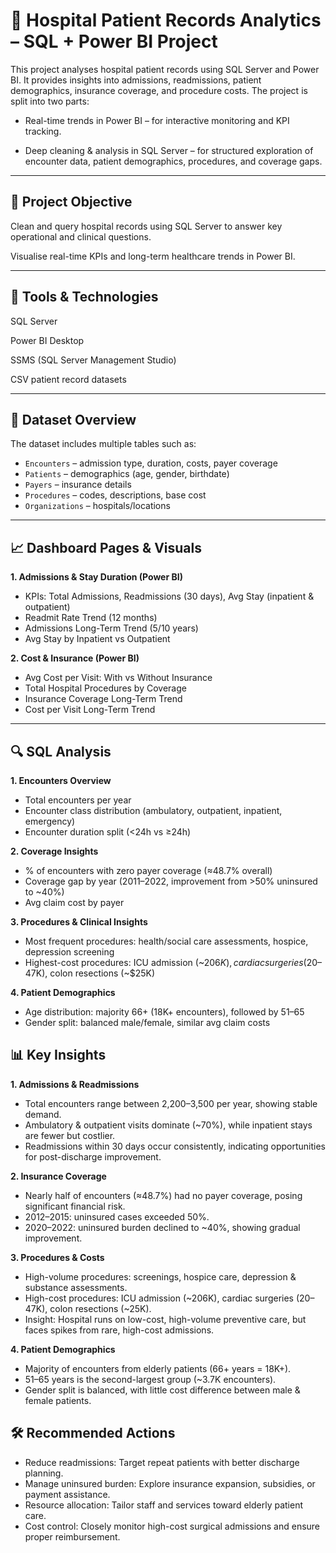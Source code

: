 # 🏥 Hospital Patient Records Analytics – SQL + Power BI Project

This project analyses hospital patient records using SQL Server and Power BI. It provides insights into admissions, readmissions, patient demographics, insurance coverage, and procedure costs.
The project is split into two parts:

- Real-time trends in Power BI – for interactive monitoring and KPI tracking.

- Deep cleaning & analysis in SQL Server – for structured exploration of encounter data, patient demographics, procedures, and coverage gaps.

---

## 🎯 Project Objective

Clean and query hospital records using SQL Server to answer key operational and clinical questions.

Visualise real-time KPIs and long-term healthcare trends in Power BI.

---

## 🧰 Tools & Technologies

SQL Server

Power BI Desktop

SSMS (SQL Server Management Studio)

CSV patient record datasets

---

## 📁 Dataset Overview

The dataset includes multiple tables such as:

- `Encounters` – admission type, duration, costs, payer coverage
- `Patients` – demographics (age, gender, birthdate)
- `Payers` – insurance details
- `Procedures` – codes, descriptions, base cost
- `Organizations` – hospitals/locations

---

## 📈 Dashboard Pages & Visuals

**1. Admissions & Stay Duration (Power BI)**

  - KPIs: Total Admissions, Readmissions (30 days), Avg Stay (inpatient & outpatient)
  - Readmit Rate Trend (12 months)
  - Admissions Long-Term Trend (5/10 years)
  - Avg Stay by Inpatient vs Outpatient


**2. Cost & Insurance (Power BI)**

  - Avg Cost per Visit: With vs Without Insurance
  - Total Hospital Procedures by Coverage
  - Insurance Coverage Long-Term Trend
  - Cost per Visit Long-Term Trend

---

## 🔍 SQL Analysis

**1. Encounters Overview**

  - Total encounters per year
  - Encounter class distribution (ambulatory, outpatient, inpatient, emergency)
  - Encounter duration split (<24h vs ≥24h)

**2. Coverage Insights**

  - % of encounters with zero payer coverage (≈48.7% overall)
  - Coverage gap by year (2011–2022, improvement from >50% uninsured to ~40%)
  - Avg claim cost by payer

**3. Procedures & Clinical Insights**

  - Most frequent procedures: health/social care assessments, hospice, depression screening
  - Highest-cost procedures: ICU admission (~$206K), cardiac surgeries ($20–47K), colon resections (~$25K)

**4. Patient Demographics**

  - Age distribution: majority 66+ (18K+ encounters), followed by 51–65
  - Gender split: balanced male/female, similar avg claim costs

## 📊 Key Insights

**1. Admissions & Readmissions**
  
  - Total encounters range between 2,200–3,500 per year, showing stable demand.
  - Ambulatory & outpatient visits dominate (~70%), while inpatient stays are fewer but costlier.
  - Readmissions within 30 days occur consistently, indicating opportunities for post-discharge improvement.

**2. Insurance Coverage**

  - Nearly half of encounters (≈48.7%) had no payer coverage, posing significant financial risk.
  - 2012–2015: uninsured cases exceeded 50%.
  - 2020–2022: uninsured burden declined to ~40%, showing gradual improvement.

**3. Procedures & Costs**

  - High-volume procedures: screenings, hospice care, depression & substance assessments.
  - High-cost procedures: ICU admission (~206K), cardiac surgeries (20–47K), colon resections (~25K).
  - Insight: Hospital runs on low-cost, high-volume preventive care, but faces spikes from rare, high-cost admissions.

**4. Patient Demographics**

  - Majority of encounters from elderly patients (66+ years = 18K+).
  - 51–65 years is the second-largest group (~3.7K encounters).
  - Gender split is balanced, with little cost difference between male & female patients.

## 🛠️ Recommended Actions

- Reduce readmissions: Target repeat patients with better discharge planning.
- Manage uninsured burden: Explore insurance expansion, subsidies, or payment assistance.
- Resource allocation: Tailor staff and services toward elderly patient care.
- Cost control: Closely monitor high-cost surgical admissions and ensure proper reimbursement.

